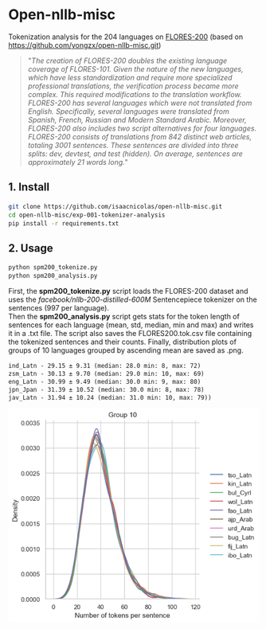 # Open-nllb-misc
Tokenization analysis for the 204 languages on [FLORES-200](https://huggingface.co/datasets/facebook/flores) (based on https://github.com/yongzx/open-nllb-misc.git)

> "*The creation of FLORES-200 doubles the existing language coverage of FLORES-101. Given the nature of the new languages, which have less standardization and require more specialized professional translations, the verification process became more complex. This required modifications to the translation workflow. FLORES-200 has several languages which were not translated from English. Specifically, several languages were translated from Spanish, French, Russian and Modern Standard Arabic. Moreover, FLORES-200 also includes two script alternatives for four languages. FLORES-200 consists of translations from 842 distinct web articles, totaling 3001 sentences. These sentences are divided into three splits: dev, devtest, and test (hidden). On average, sentences are approximately 21 words long.*"


## 1. Install
```bash
git clone https://github.com/isaacnicolas/open-nllb-misc.git
cd open-nllb-misc/exp-001-tokenizer-analysis
pip install -r requirements.txt
```

## 2. Usage
```bash
python spm200_tokenize.py
python spm200_analysis.py
```
First, the **spm200_tokenize.py** script loads the FLORES-200 dataset and uses the *facebook/nllb-200-distilled-600M* Sentencepiece tokenizer on the sentences (997 per language).  
Then the **spm200_analysis.py** script gets stats for the token length of sentences for each language (mean, std, median, min and max) and writes it in a .txt file. The script also saves the FLORES200.tok.csv file containing the tokenized sentences and their counts. Finally, distribution plots of groups of 10 languages grouped by ascending mean are saved as .png.

```plaintext
ind_Latn - 29.15 ± 9.31 (median: 28.0 min: 8, max: 72)
zsm_Latn - 30.13 ± 9.70 (median: 29.0 min: 10, max: 69)
eng_Latn - 30.99 ± 9.49 (median: 30.0 min: 9, max: 80)
jpn_Jpan - 31.39 ± 10.52 (median: 30.0 min: 8, max: 78)
jav_Latn - 31.94 ± 10.24 (median: 31.0 min: 10, max: 79))
```

<p align="center">
  <img src="exp-001-tokenizer-analysis\token_len_plots\spm200_tokenizer_FLORES200_group10.png" alt="Alt Text" width="some-width"/>
</p>